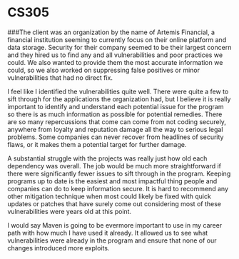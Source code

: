 # CS305
###The client was an organization by the name of Artemis Financial, a financial institution seeming to currently focus on their online platform and data storage. Security for their company seemed to be their largest concern and they hired us to find any and all vulnerabilities and poor practices we could. We also wanted to provide them the most accurate information we could, so we also worked on suppressing false positives or minor vulnerabilities that had no direct fix.

I feel like I identified the vulnerabilities quite well. There were quite a few to sift through for the applications the organization had, but I believe it is really important to identify and understand each potential issue for the program so there is as much information as possible for potential remedies. There are so many repercussions that come can come from not coding securely, anywhere from loyalty and reputation damage all the way to serious legal problems. Some companies can never recover from headlines of security flaws, or it makes them a potential target for further damage.

A substantial struggle with the projects was really just how old each dependency was overall. The job would be much more straightforward if there were significantly fewer issues to sift through in the program. Keeping programs up to date is the easiest and most impactful thing people and companies can do to keep information secure. It is hard to recommend any other mitigation technique when most could likely be fixed with quick updates or patches that have surely come out considering most of these vulnerabilities were years old at this point. 

I would say Maven is going to be evermore important to use in my career path with how much I have used it already. It allowed us to see what vulnerabilities were already in the program and ensure that none of our changes introduced more exploits. 
